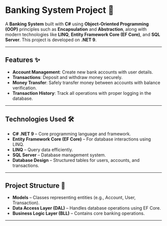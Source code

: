 # Banking System Project 🏦

A **Banking System** built with **C#** using **Object-Oriented Programming (OOP)** principles such as **Encapsulation** and **Abstraction**, along with modern technologies like **LINQ**, **Entity Framework Core (EF Core)**, and **SQL Server**. This project is developed on **.NET 9**.

---

## Features ✨

- **Account Management**: Create new bank accounts with user details.  
- **Transactions**: Deposit and withdraw money securely.  
- **Money Transfer**: Safely transfer money between accounts with balance verification.  
- **Transaction History**: Track all operations with proper logging in the database.  

---

## Technologies Used 🛠️

- **C# .NET 9** – Core programming language and framework.  
- **Entity Framework Core (EF Core)** – For database interactions using LINQ.  
- **LINQ** – Query data efficiently.  
- **SQL Server** – Database management system.  
- **Database Design** – Structured tables for users, accounts, and transactions.  

---

## Project Structure 📂

- **Models** – Classes representing entities (e.g., Account, User, Transaction).  
- **Data Access Layer (DAL)** – Handles database operations using EF Core.  
- **Business Logic Layer (BLL)** – Contains core banking operations.  

---
